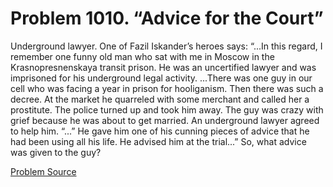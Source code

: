# Problem 1010. “Advice for the Court”

Underground lawyer. One of Fazil Iskander’s heroes says: “...In this regard, I remember one funny old man who sat with me in Moscow in the Krasnopresnenskaya transit prison. He was an uncertified lawyer and was imprisoned for his underground legal activity. ...There was one guy in our cell who was facing a year in prison for hooliganism. Then there was such a decree. At the market he quarreled with some merchant and called her a prostitute. The police turned up and took him away. The guy was crazy with grief because he was about to get married. An underground lawyer agreed to help him. “...” He gave him one of his cunning pieces of advice that he had been using all his life. He advised him at the trial...” So, what advice was given to the guy?

[Problem Source](https://www.trizland.ru/tasks/1770/)